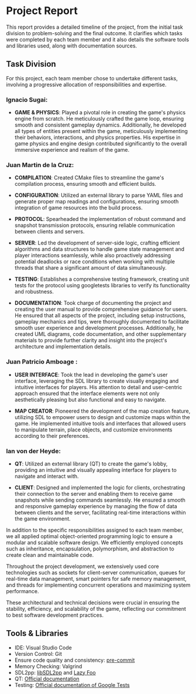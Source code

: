 # Project Report

This report provides a detailed timeline of the project, from the initial task division to problem-solving and the final outcome. It clarifies which tasks were completed by each team member and it also details the software tools and libraries used, along with documentation sources.

## Task Division

For this project, each team member chose to undertake different tasks, involving a progressive allocation of responsibilities and expertise.

### Ignacio Sugai:

- **GAME & PHYSICS**: Played a pivotal role in creating the game's physics engine from scratch. He meticulously crafted the game loop, ensuring smooth and consistent gameplay dynamics. Additionally, he developed all types of entities present within the game, meticulously implementing their behaviors, interactions, and physics properties. His expertise in game physics and engine design contributed significantly to the overall immersive experience and realism of the game.

### Juan Martin de la Cruz:

- **COMPILATION**: Created CMake files to streamline the game's compilation process, ensuring smooth and efficient builds.

- **CONFIGURATION**: Utilized an external library to parse YAML files and generate proper map readings and configurations, ensuring smooth integration of game resources into the build process.

- **PROTOCOL**: Spearheaded the implementation of robust command and snapshot transmission protocols, ensuring reliable communication between clients and servers.

- **SERVER**: Led the development of server-side logic, crafting efficient algorithms and data structures to handle game state management and player interactions seamlessly, while also proactively addressing potential deadlocks or race conditions when working with multiple threads that share a significant amount of data simultaneously.

- **TESTING**: Establishes a comprehensive testing framework, creating unit tests for the protocol using googletests libraries to verify its functionality and robustness.

- **DOCUMENTATION**: Took charge of documenting the project and creating the user manual to provide comprehensive guidance for users. He ensured that all aspects of the project, including setup instructions, gameplay mechanics and  tips, were thoroughly documented to facilitate smooth user experience and development processes. Additionally, he created UML diagrams, code documentation, and other supplementary materials to provide further clarity and insight into the project's architecture and implementation details.

### Juan Patricio Amboage :

- **USER INTERFACE**: Took the lead in developing the game's user interface, leveraging the SDL library to create visually engaging and intuitive interfaces for players. His attention to detail and user-centric approach ensured that the interface elements were not only aesthetically pleasing but also functional and easy to navigate.

- **MAP CREATOR**: Pioneered the development of the map creation feature, utilizing SDL to empower users to design and customize maps within the game. He implemented intuitive tools and interfaces that allowed users to manipulate terrain, place objects, and customize environments according to their preferences. 

### Ian von der Heyde:

- **QT**: Utilized an external library (QT) to create the game's lobby, providing an intuitive and visually appealing interface for players to navigate and interact with.

- **CLIENT**: Designed and implemented the logic for clients, orchestrating their connection to the server and enabling them to receive game snapshots while sending commands seamlessly. He ensured a smooth and responsive gameplay experience by managing the flow of data between clients and the server, facilitating real-time interactions within the game environment.

In addition to the specific responsibilities assigned to each team member, we all applied optimal object-oriented programming logic to ensure a modular and scalable software design. We efficiently employed concepts such as inheritance, encapsulation, polymorphism, and abstraction to create clean and maintainable code.

Throughout the project development, we extensively used core technologies such as sockets for client-server communication, queues for real-time data management, smart pointers for safe memory management, and threads for implementing concurrent operations and maximizing system performance.

These architectural and technical decisions were crucial in ensuring the stability, efficiency, and scalability of the game, reflecting our commitment to best software development practices.

## Tools & Libraries

- IDE: Visual Studio Code
- Version Control: Git
- Ensure code quality and consistency: [pre-commit](https://pre-commit.com/index.html)
- Memory Checking: Valgrind
- SDL2pp: [libSDL2pp](https://sdl2pp.amdmi3.ru/) and [Lazy Foo](https://lazyfoo.net/tutorials/SDL/)
- QT: [Official documentation](https://doc.qt.io/)
- Testing: [Official documentation of Google Tests](https://github.com/google/googletest/tree/5b7fd63d6d69f1754d5f3be956949484ebac06d5)

